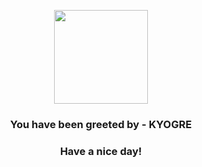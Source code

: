 <p align="center">
            <img src="https://raw.githubusercontent.com/PokeAPI/sprites/master/sprites/pokemon/382.png" width="150" height="150">
          </p>
          <h3 align="center">You have been greeted by - <b>KYOGRE</b></h3>
          <h3 align="center">Have a nice day!</h3>
